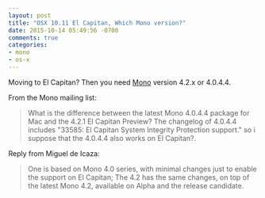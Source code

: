 ```yaml
---
layout: post
title: "OSX 10.11 El Capitan, Which Mono version?"
date: 2015-10-14 05:49:56 -0700
comments: true
categories: 
- mono
- os-x
---
```

Moving to El Capitan? Then you need [Mono](http://www.mono-project.com/download/) version 4.2.x or 4.0.4.4.

From the Mono mailing list:

> What is the difference between the latest Mono 4.0.4.4 package for Mac and the 4.2.1 El Capitan Preview?
> The changelog of 4.0.4.4 includes "33585: El Capitan System Integrity
> Protection support." so i suppose that the 4.0.4.4 also works on El
> Capitan?.

Reply from Miguel de Icaza:

> One is based on Mono 4.0 series, with minimal changes just to enable the support on El Capitan;   The 4.2 has the same changes, on top of the latest Mono 4.2, available on Alpha and the release candidate.
